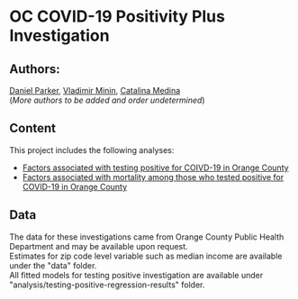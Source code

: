 # OC COVID-19 Positivity Plus Investigation  
## Authors:  
[Daniel Parker](https://www.faculty.uci.edu/profile.cfm?faculty_id=6346), 
[Vladimir Minin](https://vnminin.github.io/), 
[Catalina Medina](https://www.stat.uci.edu/grad-student-directory/)  
(*More authors to be added and order undetermined*)  

## Content
This project includes the following analyses:
- [Factors associated with testing positive for COIVD-19 in Orange County](analysis/complete-analysis-factors-associated-with-testing-positive-OC.Rmd)  
- [Factors associated with mortality among those who tested positive for COVID-19 in Orange County](analysis/complete-analysis-factors-associated-with-mortality-OC.Rmd)  

## Data  
The data for these investigations came from Orange County Public Health Department and may be available upon request.  
Estimates for zip code level variable such as median income are available under the "data" folder.  
All fitted models for testing positive investigation are available under "analysis/testing-positive-regression-results" folder.
